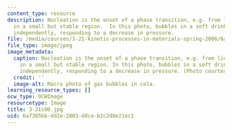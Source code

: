 ```yaml
---
content_type: resource
description: Nucleation is the onset of a phase transition, e.g. from liquid to gas,
  in a small but stable region.  In this photo, bubbles in a soft drink each nucleate
  independently, responding to a decrease in pressure.
file: /media/courses/3-21-kinetic-processes-in-materials-spring-2006/6a7365bbdd2e2803ddcab2c2d8e21ec1_3-21s06.jpg
file_type: image/jpeg
image_metadata:
  caption: Nucleation is the onset of a phase transition, e.g. from liquid to gas,
    in a small but stable region. In this photo, bubbles in a soft drink each nucleate
    independently, responding to a decrease in pressure. (Photo courtesy of [Wikipedia](http://en.wikipedia.org/wiki/Main_Page).)
  credit: ''
  image-alt: Macro photo of gas bubbles in cola.
learning_resource_types: []
ocw_type: OCWImage
resourcetype: Image
title: 3-21s06.jpg
uid: 6a7365bb-dd2e-2803-ddca-b2c2d8e21ec1
---
```


